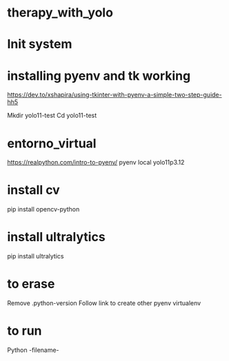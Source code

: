 # therapy_with_yolo
# Init system

# installing pyenv and tk working 
https://dev.to/xshapira/using-tkinter-with-pyenv-a-simple-two-step-guide-hh5

Mkdir yolo11-test
Cd  yolo11-test
# entorno_virtual
https://realpython.com/intro-to-pyenv/
pyenv local  yolo11p3.12

# install cv
pip install opencv-python

# install ultralytics
pip install ultralytics

# to erase
Remove .python-version
Follow link to create other pyenv virtualenv 

# to run
Python -filename-
